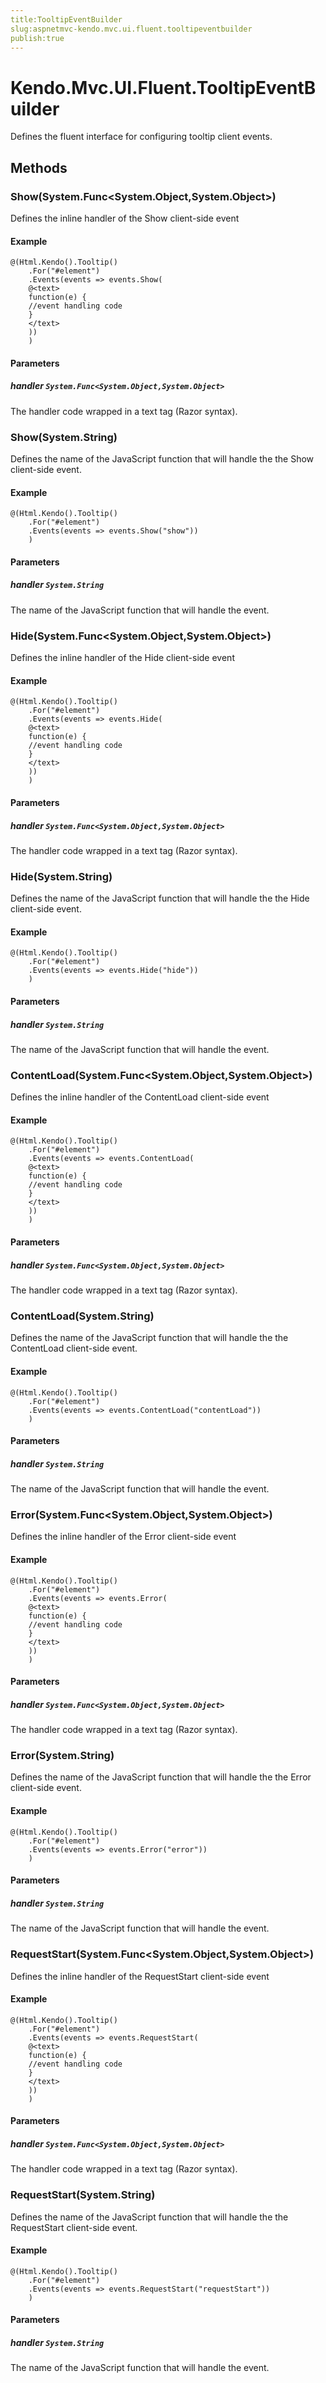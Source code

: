 ```yaml
---
title:TooltipEventBuilder
slug:aspnetmvc-kendo.mvc.ui.fluent.tooltipeventbuilder
publish:true
---
```


# Kendo.Mvc.UI.Fluent.TooltipEventBuilder
Defines the fluent interface for configuring tooltip client events.



## Methods

### Show(System.Func\<System.Object,System.Object\>)
Defines the inline handler of the Show client-side event

#### Example

    @(Html.Kendo().Tooltip()
        .For("#element")
        .Events(events => events.Show(
        @<text>
        function(e) {
        //event handling code
        }
        </text>
        ))
        )
        


#### Parameters

##### handler `System.Func<System.Object,System.Object>`
The handler code wrapped in a text tag (Razor syntax).




### Show(System.String)
Defines the name of the JavaScript function that will handle the the Show client-side event.

#### Example

    @(Html.Kendo().Tooltip()
        .For("#element")
        .Events(events => events.Show("show"))
        )
        


#### Parameters

##### handler `System.String`
The name of the JavaScript function that will handle the event.




### Hide(System.Func\<System.Object,System.Object\>)
Defines the inline handler of the Hide client-side event

#### Example

    @(Html.Kendo().Tooltip()
        .For("#element")
        .Events(events => events.Hide(
        @<text>
        function(e) {
        //event handling code
        }
        </text>
        ))
        )
        


#### Parameters

##### handler `System.Func<System.Object,System.Object>`
The handler code wrapped in a text tag (Razor syntax).




### Hide(System.String)
Defines the name of the JavaScript function that will handle the the Hide client-side event.

#### Example

    @(Html.Kendo().Tooltip()
        .For("#element")
        .Events(events => events.Hide("hide"))
        )
        


#### Parameters

##### handler `System.String`
The name of the JavaScript function that will handle the event.




### ContentLoad(System.Func\<System.Object,System.Object\>)
Defines the inline handler of the ContentLoad client-side event

#### Example

    @(Html.Kendo().Tooltip()
        .For("#element")
        .Events(events => events.ContentLoad(
        @<text>
        function(e) {
        //event handling code
        }
        </text>
        ))
        )
        


#### Parameters

##### handler `System.Func<System.Object,System.Object>`
The handler code wrapped in a text tag (Razor syntax).




### ContentLoad(System.String)
Defines the name of the JavaScript function that will handle the the ContentLoad client-side event.

#### Example

    @(Html.Kendo().Tooltip()
        .For("#element")
        .Events(events => events.ContentLoad("contentLoad"))
        )
        


#### Parameters

##### handler `System.String`
The name of the JavaScript function that will handle the event.




### Error(System.Func\<System.Object,System.Object\>)
Defines the inline handler of the Error client-side event

#### Example

    @(Html.Kendo().Tooltip()
        .For("#element")
        .Events(events => events.Error(
        @<text>
        function(e) {
        //event handling code
        }
        </text>
        ))
        )
        


#### Parameters

##### handler `System.Func<System.Object,System.Object>`
The handler code wrapped in a text tag (Razor syntax).




### Error(System.String)
Defines the name of the JavaScript function that will handle the the Error client-side event.

#### Example

    @(Html.Kendo().Tooltip()
        .For("#element")
        .Events(events => events.Error("error"))
        )
        


#### Parameters

##### handler `System.String`
The name of the JavaScript function that will handle the event.




### RequestStart(System.Func\<System.Object,System.Object\>)
Defines the inline handler of the RequestStart client-side event

#### Example

    @(Html.Kendo().Tooltip()
        .For("#element")
        .Events(events => events.RequestStart(
        @<text>
        function(e) {
        //event handling code
        }
        </text>
        ))
        )
        


#### Parameters

##### handler `System.Func<System.Object,System.Object>`
The handler code wrapped in a text tag (Razor syntax).




### RequestStart(System.String)
Defines the name of the JavaScript function that will handle the the RequestStart client-side event.

#### Example

    @(Html.Kendo().Tooltip()
        .For("#element")
        .Events(events => events.RequestStart("requestStart"))
        )
        


#### Parameters

##### handler `System.String`
The name of the JavaScript function that will handle the event.





